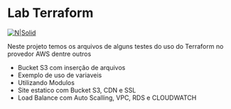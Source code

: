 # Lab Terraform

[![N|Solid](https://miro.medium.com/max/700/1*bg9XoMtBJqKmrkYycGhb-A.jpeg)](https://www.terraform.io)

Neste projeto temos os arquivos de alguns testes do uso do Terraform no provedor AWS dentre outros

  - Bucket S3 com inserção de arquivos
  - Exemplo de uso de variaveis
  - Utilizando Modulos
  - Site estatico com Bucket S3, CDN e SSL
  - Load Balance com Auto Scalling, VPC, RDS e CLOUDWATCH
